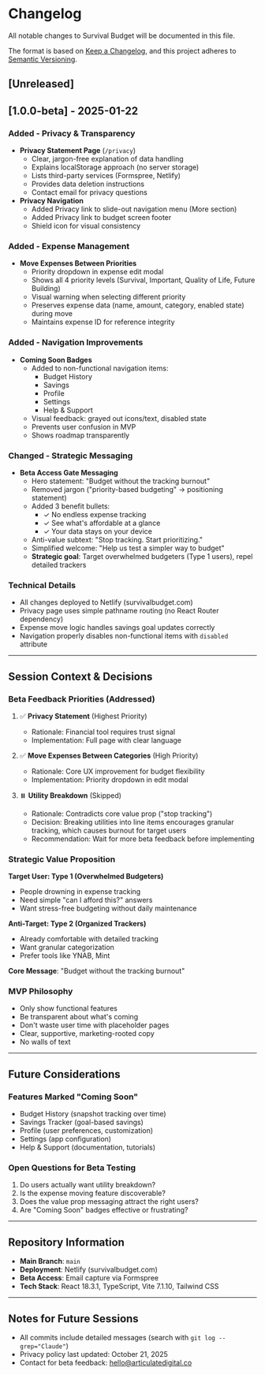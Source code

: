 # Changelog

All notable changes to Survival Budget will be documented in this file.

The format is based on [Keep a Changelog](https://keepachangelog.com/en/1.0.0/),
and this project adheres to [Semantic Versioning](https://semver.org/spec/v2.0.0.html).

## [Unreleased]

## [1.0.0-beta] - 2025-01-22

### Added - Privacy & Transparency
- **Privacy Statement Page** (`/privacy`)
  - Clear, jargon-free explanation of data handling
  - Explains localStorage approach (no server storage)
  - Lists third-party services (Formspree, Netlify)
  - Provides data deletion instructions
  - Contact email for privacy questions
- **Privacy Navigation**
  - Added Privacy link to slide-out navigation menu (More section)
  - Added Privacy link to budget screen footer
  - Shield icon for visual consistency

### Added - Expense Management
- **Move Expenses Between Priorities**
  - Priority dropdown in expense edit modal
  - Shows all 4 priority levels (Survival, Important, Quality of Life, Future Building)
  - Visual warning when selecting different priority
  - Preserves expense data (name, amount, category, enabled state) during move
  - Maintains expense ID for reference integrity

### Added - Navigation Improvements
- **Coming Soon Badges**
  - Added to non-functional navigation items:
    - Budget History
    - Savings
    - Profile
    - Settings
    - Help & Support
  - Visual feedback: grayed out icons/text, disabled state
  - Prevents user confusion in MVP
  - Shows roadmap transparently

### Changed - Strategic Messaging
- **Beta Access Gate Messaging**
  - Hero statement: "Budget without the tracking burnout"
  - Removed jargon ("priority-based budgeting" → positioning statement)
  - Added 3 benefit bullets:
    - ✓ No endless expense tracking
    - ✓ See what's affordable at a glance
    - ✓ Your data stays on your device
  - Anti-value subtext: "Stop tracking. Start prioritizing."
  - Simplified welcome: "Help us test a simpler way to budget"
  - **Strategic goal**: Target overwhelmed budgeters (Type 1 users), repel detailed trackers

### Technical Details
- All changes deployed to Netlify (survivalbudget.com)
- Privacy page uses simple pathname routing (no React Router dependency)
- Expense move logic handles savings goal updates correctly
- Navigation properly disables non-functional items with `disabled` attribute

---

## Session Context & Decisions

### Beta Feedback Priorities (Addressed)
1. ✅ **Privacy Statement** (Highest Priority)
   - Rationale: Financial tool requires trust signal
   - Implementation: Full page with clear language

2. ✅ **Move Expenses Between Categories** (High Priority)
   - Rationale: Core UX improvement for budget flexibility
   - Implementation: Priority dropdown in edit modal

3. ⏸️ **Utility Breakdown** (Skipped)
   - Rationale: Contradicts core value prop ("stop tracking")
   - Decision: Breaking utilities into line items encourages granular tracking, which causes burnout for target users
   - Recommendation: Wait for more beta feedback before implementing

### Strategic Value Proposition
**Target User: Type 1 (Overwhelmed Budgeters)**
- People drowning in expense tracking
- Need simple "can I afford this?" answers
- Want stress-free budgeting without daily maintenance

**Anti-Target: Type 2 (Organized Trackers)**
- Already comfortable with detailed tracking
- Want granular categorization
- Prefer tools like YNAB, Mint

**Core Message**: "Budget without the tracking burnout"

### MVP Philosophy
- Only show functional features
- Be transparent about what's coming
- Don't waste user time with placeholder pages
- Clear, supportive, marketing-rooted copy
- No walls of text

---

## Future Considerations

### Features Marked "Coming Soon"
- Budget History (snapshot tracking over time)
- Savings Tracker (goal-based savings)
- Profile (user preferences, customization)
- Settings (app configuration)
- Help & Support (documentation, tutorials)

### Open Questions for Beta Testing
1. Do users actually want utility breakdown?
2. Is the expense moving feature discoverable?
3. Does the value prop messaging attract the right users?
4. Are "Coming Soon" badges effective or frustrating?

---

## Repository Information
- **Main Branch**: `main`
- **Deployment**: Netlify (survivalbudget.com)
- **Beta Access**: Email capture via Formspree
- **Tech Stack**: React 18.3.1, TypeScript, Vite 7.1.10, Tailwind CSS

---

## Notes for Future Sessions
- All commits include detailed messages (search with `git log --grep="Claude"`)
- Privacy policy last updated: October 21, 2025
- Contact for beta feedback: hello@articulatedigital.co

